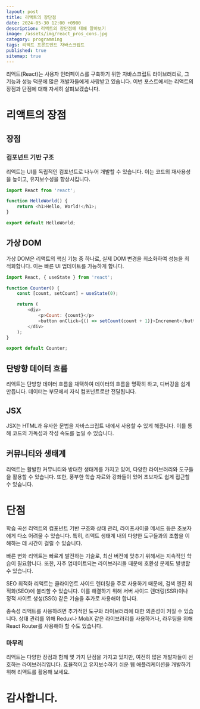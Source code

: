 ```yaml
---
layout: post
title: 리액트의 장단점
date: 2024-05-30 12:00 +0900
description: 리액트의 장단점에 대해 알아보기
image: /assets/img/react_pros_cons.jpg
category: programming
tags: 리액트 프론트엔드 자바스크립트
published: true
sitemap: true
---
```


리액트(React)는 사용자 인터페이스를 구축하기 위한 자바스크립트 라이브러리로, 그 기능과 성능 덕분에 많은 개발자들에게 사랑받고 있습니다. 이번 포스트에서는 리액트의 장점과 단점에 대해 자세히 살펴보겠습니다.
# 리액트의 장점

## 장점

### 컴포넌트 기반 구조
리액트는 UI를 독립적인 컴포넌트로 나누어 개발할 수 있습니다. 이는 코드의 재사용성을 높이고, 유지보수성을 향상시킵니다.

```javascript
import React from 'react';

function HelloWorld() {
    return <h1>Hello, World!</h1>;
}

export default HelloWorld;
```

## 가상 DOM
가상 DOM은 리액트의 핵심 기능 중 하나로, 실제 DOM 변경을 최소화하여 성능을 최적화합니다. 이는 빠른 UI 업데이트를 가능하게 합니다.
```javascript
import React, { useState } from 'react';

function Counter() {
    const [count, setCount] = useState(0);

    return (
        <div>
            <p>Count: {count}</p>
            <button onClick={() => setCount(count + 1)}>Increment</button>
        </div>
    );
}

export default Counter;
```
## 단방향 데이터 흐름
리액트는 단방향 데이터 흐름을 채택하여 데이터의 흐름을 명확히 하고, 디버깅을 쉽게 만듭니다. 데이터는 부모에서 자식 컴포넌트로만 전달됩니다.

## JSX
JSX는 HTML과 유사한 문법을 자바스크립트 내에서 사용할 수 있게 해줍니다. 이를 통해 코드의 가독성과 작성 속도를 높일 수 있습니다.

## 커뮤니티와 생태계
리액트는 활발한 커뮤니티와 방대한 생태계를 가지고 있어, 다양한 라이브러리와 도구들을 활용할 수 있습니다. 또한, 풍부한 학습 자료와 강좌들이 있어 초보자도 쉽게 접근할 수 있습니다.

# 단점
학습 곡선
리액트의 컴포넌트 기반 구조와 상태 관리, 라이프사이클 메서드 등은 초보자에게 다소 어려울 수 있습니다. 특히, 리액트 생태계 내의 다양한 도구들과의 조합을 이해하는 데 시간이 걸릴 수 있습니다.

빠른 변화
리액트는 빠르게 발전하는 기술로, 최신 버전에 맞추기 위해서는 지속적인 학습이 필요합니다. 또한, 자주 업데이트되는 라이브러리들 때문에 호환성 문제도 발생할 수 있습니다.

SEO 최적화
리액트는 클라이언트 사이드 렌더링을 주로 사용하기 때문에, 검색 엔진 최적화(SEO)에 불리할 수 있습니다. 이를 해결하기 위해 서버 사이드 렌더링(SSR)이나 정적 사이트 생성(SSG) 같은 기술을 추가로 사용해야 합니다.

종속성
리액트를 사용하려면 추가적인 도구와 라이브러리에 대한 의존성이 커질 수 있습니다. 상태 관리를 위해 Redux나 MobX 같은 라이브러리를 사용하거나, 라우팅을 위해 React Router를 사용해야 할 수도 있습니다.


### 마무리
리액트는 다양한 장점과 함께 몇 가지 단점을 가지고 있지만, 여전히 많은 개발자들이 선호하는 라이브러리입니다. 효율적이고 유지보수하기 쉬운 웹 애플리케이션을 개발하기 위해 리액트를 활용해 보세요.


# 감사합니다.

